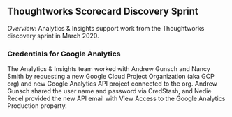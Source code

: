 ## Thoughtworks Scorecard Discovery Sprint

*Overview*: Analytics & Insights support work from the Thoughtworks discovery sprint in March 2020.

### Credentials for Google Analytics
The Analytics & Insights team worked with Andrew Gunsch and Nancy Smith by requesting a new Google Cloud Project Organization (aka GCP org) and new Google Analytics API project connected to the org. Andrew Gunsch shared the user name and password via CredStash, and Nedie Recel provided the new API email with View Access to the Google Analytics Production property.
